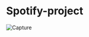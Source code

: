 # Spotify-project

![Capture](https://github.com/vijaykrishnachilukuri/Spotify-project/assets/113658868/dbe1d0de-fd86-47d8-8509-5405a4df32ae)

